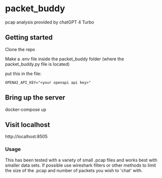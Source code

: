 # packet_buddy
pcap analysis provided by chatGPT 4 Turbo

## Getting started

Clone the repo

Make a .env file inside the packet_buddy folder (where the packet_buddy.py file is located)

put this in the file:
```console
OPENAI_API_KEY="<your openapi api key>"
```

## Bring up the server
docker-compose up 

## Visit localhost
http://localhost:8505

### Usage
This has been tested with a variety of small .pcap files and works best with smaller data sets. If possible use wireshark filters or other methods to limit the size of the .pcap and number of packets you wish to 'chat' with.
